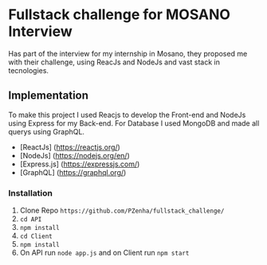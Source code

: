 # Fullstack challenge for MOSANO Interview

Has part of the interview for my internship in Mosano, they proposed me with their challenge, using ReacJs and NodeJs and vast stack in tecnologies. 

## Implementation

To make this project I used Reacjs to develop the Front-end and NodeJs using Express for my Back-end. For Database I used MongoDB and made all querys
using GraphQL.

* [ReactJs] (https://reactjs.org/)
* [NodeJs] (https://nodejs.org/en/)
* [Express.js] (https://expressjs.com/)
* [GraphQL] (https://graphql.org/)

### Installation 

1. Clone Repo `https://github.com/PZenha/fullstack_challenge/`
2. `cd API`
3. `npm install`
4. `cd Client`
5. `npm install`
6. On API run `node app.js` and on Client run `npm start`
